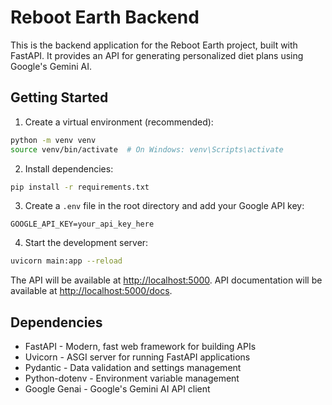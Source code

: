# Reboot Earth Backend

This is the backend application for the Reboot Earth project, built with FastAPI. It provides an API for generating personalized diet plans using Google's Gemini AI.

## Getting Started

1. Create a virtual environment (recommended):
```bash
python -m venv venv
source venv/bin/activate  # On Windows: venv\Scripts\activate
```

2. Install dependencies:
```bash
pip install -r requirements.txt
```

3. Create a `.env` file in the root directory and add your Google API key:
```
GOOGLE_API_KEY=your_api_key_here
```

4. Start the development server:
```bash
uvicorn main:app --reload
```

The API will be available at [http://localhost:5000](http://localhost:5000).
API documentation will be available at [http://localhost:5000/docs](http://localhost:5000/docs).

## Dependencies

- FastAPI - Modern, fast web framework for building APIs
- Uvicorn - ASGI server for running FastAPI applications
- Pydantic - Data validation and settings management
- Python-dotenv - Environment variable management
- Google Genai - Google's Gemini AI API client

